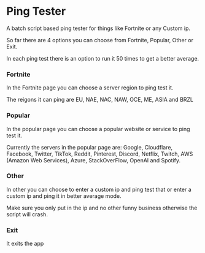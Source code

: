 # Ping Tester
A batch script based ping tester for things like Fortnite or any Custom ip.

So far there are 4 options you can choose from Fortnite, Popular, Other or Exit.

In each ping test there is an option to run it 50 times to get a better average.
### Fortnite
In the Fortnite page you can choose a server region to ping test it.

The reigons it can ping are EU, NAE, NAC, NAW, OCE, ME, ASIA and BRZL
### Popular
In the popular page you can choose a popular website or service to ping test it.

Currently the servers in the popular page are: Google, Cloudflare, Facebook, Twitter, TikTok, Reddit, Pinterest, Discord, Netflix, Twitch, AWS (Amazon Web Services), Azure, StackOverFlow, OpenAI and Spotify.
### Other
In other you can choose to enter a custom ip and ping test that or enter a custom ip and ping it in better average mode.

Make sure you only put in the ip and no other funny business otherwise the script will crash.
### Exit
It exits the app
